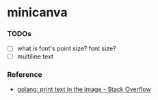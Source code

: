 minicanva
=========
### TODOs
- [ ] what is font's point size? font size?
- [ ] multiline text

### Reference
- [golang: print text in the image - Stack Overflow](https://stackoverflow.com/questions/27617636/golang-print-text-in-the-image)